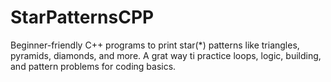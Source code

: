 # StarPatternsCPP
Beginner-friendly C++ programs to print star(*) patterns like triangles, pyramids, diamonds, and more. A grat way ti practice loops, logic, building, and pattern problems for coding basics. 

